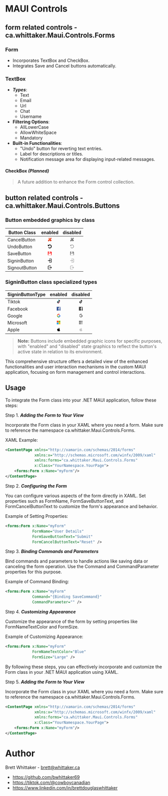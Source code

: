 # MAUI Controls

## form related controls - ca.whittaker.Maui.Controls.Forms

### **Form**

- Incorporates TextBox and CheckBox.
- Integrates Save and Cancel buttons automatically.

### **TextBox**

- ***Types***:
  - Text
  - Email
  - Url
  - Chat
  - Username
- **Filtering Options**:
  - AllLowerCase
  - AllowWhiteSpace
  - Mandatory
- **Built-in Functionalities**:
  - "Undo" button for reverting text entries.
  - Label for descriptions or titles.
  - Notification message area for displaying input-related messages.

#### **CheckBox** ***(Planned)***
> A future addition to enhance the Form control collection.

## button related controls - ca.whittaker.Maui.Controls.Buttons

### Button embedded graphics by class

| Button Class    | enabled | disabled |
|-----------------|:-------:|:--------:|
| CancelButton    | ![alt text](src/ca.whittaker.Maui.Controls/Resources/Images/cancel_12_mauiimage.png) | ![alt text](src/ca.whittaker.Maui.Controls/Resources/Images/cancel_12_mauiimage_disabled.png) |
| UndoButton      | ![alt text](src/ca.whittaker.Maui.Controls/Resources/Images/undo_12_mauiimage.png) | ![alt text](src/ca.whittaker.Maui.Controls/Resources/Images/undo_12_mauiimage_disabled.png) |
| SaveButton      | ![alt text](src/ca.whittaker.Maui.Controls/Resources/Images/save_12_mauiimage.png) | ![alt text](src/ca.whittaker.Maui.Controls/Resources/Images/save_12_mauiimage_disabled.png)  |
| SigninButton    | ![alt text](src/ca.whittaker.Maui.Controls/Resources/Images/generic_12_mauiimage.png) | ![alt text](src/ca.whittaker.Maui.Controls/Resources/Images/generic_12_mauiimage_disabled.png) |
| SignoutButton   | ![alt text](src/ca.whittaker.Maui.Controls/Resources/Images/signout_12_mauiimage.png) | ![alt text](src/ca.whittaker.Maui.Controls/Resources/Images/signout_12_mauiimage_disabled.png) |

### SigninButton class specialized types

| SigninButtonType | enabled | disabled |
|-----------------|:-------:|:--------:|
| Tiktok          | ![alt text](src/ca.whittaker.Maui.Controls/Resources/Images/tiktok_12_mauiimage.png) | ![alt text](src/ca.whittaker.Maui.Controls/Resources/Images/tiktok_12_mauiimage_disabled.png) |
| Facebook        | ![alt text](src/ca.whittaker.Maui.Controls/Resources/Images/facebook_12_mauiimage.png) | ![alt text](src/ca.whittaker.Maui.Controls/Resources/Images/facebook_12_mauiimage_disabled.png) |
| Google          | ![alt text](src/ca.whittaker.Maui.Controls/Resources/Images/google_12_mauiimage.png) | ![alt text](src/ca.whittaker.Maui.Controls/Resources/Images/google_12_mauiimage_disabled.png) |
| Microsoft       | ![alt text](src/ca.whittaker.Maui.Controls/Resources/Images/microsoft_12_mauiimage.png) | ![alt text](src/ca.whittaker.Maui.Controls/Resources/Images/microsoft_12_mauiimage_disabled.png) |
| Apple           | ![alt text](src/ca.whittaker.Maui.Controls/Resources/Images/apple_12_mauiimage.png) | ![alt text](src/ca.whittaker.Maui.Controls/Resources/Images/apple_12_mauiimage_disabled.png) |


> **Note:** Buttons include embedded graphic icons for specific purposes, with "enabled" and "disabled" state graphics to reflect the button's active state in relation to its environment.

This comprehensive structure offers a detailed view of the enhanced functionalities and user interaction mechanisms in the custom MAUI application, focusing on form management and control interactions.

## Usage

To integrate the Form class into your .NET MAUI application, follow these steps:

Step 1. ***Adding the Form to Your View***

Incorporate the Form class in your XAML where you need a form. Make sure to reference the namespace ca.whittaker.Maui.Controls.Forms.

XAML Example:
```xml
<ContentPage xmlns="http://xamarin.com/schemas/2014/forms"
             xmlns:x="http://schemas.microsoft.com/winfx/2009/xaml"
             xmlns:forms="ca.whittaker.Maui.Controls.Forms"
             x:Class="YourNamespace.YourPage">
    <forms:Form x:Name="myForm"/>
</ContentPage>
```

Step 2. ***Configuring the Form***

You can configure various aspects of the form directly in XAML. Set properties such as FormName, FormSaveButtonText, and FormCancelButtonText to customize the form's appearance and behavior.

Example of Setting Properties:

```xml
<forms:Form x:Name="myForm"
            FormName="User Details"
            FormSaveButtonText="Submit"
            FormCancelButtonText="Reset" />
```

Step 3. ***Binding Commands and Parameters***

Bind commands and parameters to handle actions like saving data or canceling the form operation. Use the Command and CommandParameter properties for this purpose.

Example of Command Binding:
```xml
<forms:Form x:Name="myForm"
            Command="{Binding SaveCommand}"
            CommandParameter="" />
```

Step 4. ***Customizing Appearance***

Customize the appearance of the form by setting properties like FormNameTextColor and FormSize.

Example of Customizing Appearance:
```xml
<forms:Form x:Name="myForm"
            FormNameTextColor="Blue"
            FormSize="Large" />
```

By following these steps, you can effectively incorporate and customize the Form class in your .NET MAUI application using XAML.

Step 5. ***Adding the Form to Your View***

Incorporate the Form class in your XAML where you need a form. Make sure to reference the namespace ca.whittaker.Maui.Controls.Forms.

```xml
<ContentPage xmlns="http://xamarin.com/schemas/2014/forms"
             xmlns:x="http://schemas.microsoft.com/winfx/2009/xaml"
             xmlns:forms="ca.whittaker.Maui.Controls.Forms"
             x:Class="YourNamespace.YourPage">
    <forms:Form x:Name="myForm"/>
</ContentPage>
```


# Author

Brett Whittaker - brett@whittaker.ca

- https://github.com/bwhittaker69
- https://tiktok.com/@cowboycanadian
- https://www.linkedin.com/in/brettdouglaswhittaker